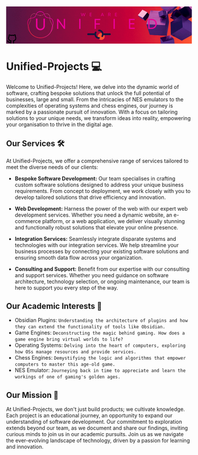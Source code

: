 ![](banner.gif)
# Unified-Projects :computer:

Welcome to Unified-Projects! Here, we delve into the dynamic world of software, crafting bespoke solutions that unlock the full potential of businesses, large and small. From the intricacies of NES emulators to the complexities of operating systems and chess engines, our journey is marked by a passionate pursuit of innovation. With a focus on tailoring solutions to your unique needs, we transform ideas into reality, empowering your organisation to thrive in the digital age.

## Our Services :hammer_and_wrench:
At Unified-Projects, we offer a comprehensive range of services tailored to meet the diverse needs of our clients:
- **Bespoke Software Development:** Our team specialises in crafting custom software solutions designed to address your unique business requirements. From concept to deployment, we work closely with you to develop tailored solutions that drive efficiency and innovation.

- **Web Development:** Harness the power of the web with our expert web development services. Whether you need a dynamic website, an e-commerce platform, or a web application, we deliver visually stunning and functionally robust solutions that elevate your online presence.

- **Integration Services:** Seamlessly integrate disparate systems and technologies with our integration services. We help streamline your business processes by connecting your existing software solutions and ensuring smooth data flow across your organization.

- **Consulting and Support:** Benefit from our expertise with our consulting and support services. Whether you need guidance on software architecture, technology selection, or ongoing maintenance, our team is here to support you every step of the way.


## Our Academic Interests :telescope:
- Obsidian Plugins: `Understanding the architecture of plugins and how they can extend the functionality of tools like Obsidian.`
- Game Engines: `Deconstructing the magic behind gaming. How does a game engine bring virtual worlds to life?`
- Operating Systems: `Delving into the heart of computers, exploring how OSs manage resources and provide services.`
- Chess Engines: `Demystifying the logic and algorithms that empower computers to master this age-old game.`
- NES Emulator: `Journeying back in time to appreciate and learn the workings of one of gaming's golden ages.`

## Our Mission :dart:

At Unified-Projects, we don't just build products; we cultivate knowledge. Each project is an educational journey, an opportunity to expand our understanding of software development. Our commitment to exploration extends beyond our team, as we document and share our findings, inviting curious minds to join us in our academic pursuits. Join us as we navigate the ever-evolving landscape of technology, driven by a passion for learning and innovation.

